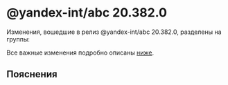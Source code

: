# @yandex-int/abc 20.382.0

<!-- ЧЕЛОВЕЧЕСКОЕ ВСТУПЛЕНИЕ -->

Изменения, вошедшие в релиз @yandex-int/abc 20.382.0, разделены на группы:

Все важные изменения подробно описаны [ниже](#Пояснения).

## Пояснения

